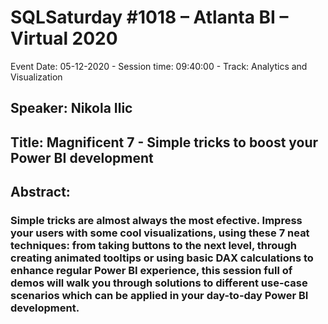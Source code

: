 # SQLSaturday #1018 – Atlanta BI – Virtual 2020
Event Date: 05-12-2020 - Session time: 09:40:00 - Track: Analytics and Visualization
## Speaker: Nikola Ilic
## Title: Magnificent 7 - Simple tricks to boost your Power BI development
## Abstract:
### Simple tricks are almost always the most efective.  Impress your users with some cool visualizations, using these 7 neat techniques: from taking buttons to the next level, through creating animated tooltips or using basic DAX calculations to enhance regular Power BI experience, this session full of demos will walk you through solutions to different use-case scenarios which can be applied in your day-to-day Power BI development.
